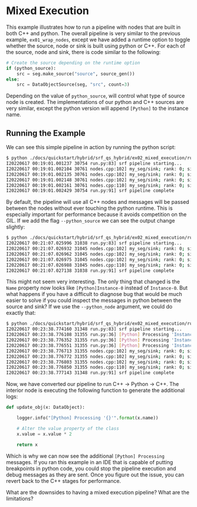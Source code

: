 # Mixed Execution

This example illustrates how to run a pipeline with nodes that are built in both C++ and python. The overall pipeline is very similar to the previous example, `ex01_wrap_nodes`, except we have added a runtime option to toggle whether the source, node or sink is built using python or C++. For each of the source, node and sink, there is code similar to the following:

```python
# Create the source depending on the runtime option
if (python_source):
    src = seg.make_source("source", source_gen())
else:
    src = DataObjectSource(seg, "src", count=3)
```

Depending on the value of `python_source`, will control what type of source node is created. The implementations of our python and C++ sources are very similar, except the python version will append `[Python]` to the instance name.

## Running the Example

We can see this simple pipeline in action by running the python script:

```bash
$ python ./docs/quickstart/hybrid/srf_qs_hybrid/ex02_mixed_execution/run.py
I20220617 00:19:01.001237 30754 run.py:83] srf pipeline starting...
I20220617 00:19:01.002104 30761 nodes.cpp:102] my_seg/sink; rank: 0; size: 1; tid: 140073000851200; fid: 0x7f65280a3d00 Got value: {Name: 'Instance-0', Value: 0}
I20220617 00:19:01.002135 30761 nodes.cpp:102] my_seg/sink; rank: 0; size: 1; tid: 140073000851200; fid: 0x7f65280a3d00 Got value: {Name: 'Instance-1', Value: 2}
I20220617 00:19:01.002148 30761 nodes.cpp:102] my_seg/sink; rank: 0; size: 1; tid: 140073000851200; fid: 0x7f65280a3d00 Got value: {Name: 'Instance-2', Value: 4}
I20220617 00:19:01.002161 30761 nodes.cpp:110] my_seg/sink; rank: 0; size: 1; tid: 140073000851200; fid: 0x7f65280a3d00 Completed
I20220617 00:19:01.002429 30754 run.py:91] srf pipeline complete
```

By default, the pipeline will use all C++ nodes and messages will be passed between the nodes without ever touching the python runtime. This is especially important for performance because it avoids competition on the GIL. If we add the flag `--python_source` we can see the output change slightly:

```bash
$ python ./docs/quickstart/hybrid/srf_qs_hybrid/ex02_mixed_execution/run.py --python_source
I20220617 00:21:07.025996 31038 run.py:83] srf pipeline starting...
I20220617 00:21:07.026932 31045 nodes.cpp:102] my_seg/sink; rank: 0; size: 1; tid: 140306719217408; fid: 0x7f9b9c0a3e00 Got value: {Name: '[Python]Instance-0', Value: 0}
I20220617 00:21:07.026962 31045 nodes.cpp:102] my_seg/sink; rank: 0; size: 1; tid: 140306719217408; fid: 0x7f9b9c0a3e00 Got value: {Name: '[Python]Instance-1', Value: 2}
I20220617 00:21:07.026975 31045 nodes.cpp:102] my_seg/sink; rank: 0; size: 1; tid: 140306719217408; fid: 0x7f9b9c0a3e00 Got value: {Name: '[Python]Instance-2', Value: 4}
I20220617 00:21:07.026988 31045 nodes.cpp:110] my_seg/sink; rank: 0; size: 1; tid: 140306719217408; fid: 0x7f9b9c0a3e00 Completed
I20220617 00:21:07.027138 31038 run.py:91] srf pipeline complete
```

This might not seem very interesting. The only thing that changed is the `Name` property now looks like `[Python]Instance-0` instead of `Instance-0`. But what happens if you have a difficult to diagnose bug that would be much easier to solve if you could inspect the messages in python between the source and sink? If we use the `--python_node` argument, we could do exactly that:

```bash
$ python ./docs/quickstart/hybrid/srf_qs_hybrid/ex02_mixed_execution/run.py --python_node
I20220617 00:23:38.774160 31348 run.py:83] srf pipeline starting...
I20220617 00:23:38.776108 31355 run.py:36] [Python] Processing 'Instance-0'
I20220617 00:23:38.776352 31355 run.py:36] [Python] Processing 'Instance-1'
I20220617 00:23:38.776551 31355 run.py:36] [Python] Processing 'Instance-2'
I20220617 00:23:38.776713 31355 nodes.cpp:102] my_seg/sink; rank: 0; size: 1; tid: 140483438864128; fid: 0x7fc4b80a5500 Got value: {Name: 'Instance-0', Value: 0}
I20220617 00:23:38.776772 31355 nodes.cpp:102] my_seg/sink; rank: 0; size: 1; tid: 140483438864128; fid: 0x7fc4b80a5500 Got value: {Name: 'Instance-1', Value: 2}
I20220617 00:23:38.776803 31355 nodes.cpp:102] my_seg/sink; rank: 0; size: 1; tid: 140483438864128; fid: 0x7fc4b80a5500 Got value: {Name: 'Instance-2', Value: 4}
I20220617 00:23:38.776850 31355 nodes.cpp:110] my_seg/sink; rank: 0; size: 1; tid: 140483438864128; fid: 0x7fc4b80a5500 Completed
I20220617 00:23:38.777143 31348 run.py:91] srf pipeline complete
```

Now, we have converted our pipeline to run C++ -> Python -> C++. The interior node is executing the following function to generate the additional logs:

```python
def update_obj(x: DataObject):

    logger.info("[Python] Processing '{}'".format(x.name))

    # Alter the value property of the class
    x.value = x.value * 2

    return x
```

Which is why we can now see the additional `[Python] Processing` messages. If you ran this example in an IDE that is capable of putting breakpoints in python code, you could stop the pipeline execution and debug messages as they are sent. Once you figure out the issue, you can revert back to the C++ stages for performance.

What are the downsides to having a mixed execution pipeline? What are the limitations?
